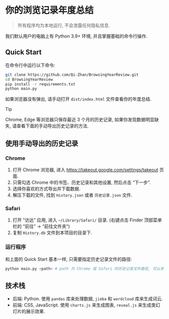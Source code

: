 # 你的浏览记录年度总结

> 所有程序均为本地运行, 不会泄露任何隐私信息.

我们默认用户的电脑上有 Python 3.9+ 环境, 并且掌握基础的命令行操作.

## Quick Start

在命令行中运行以下命令:

```bash
git clone https://github.com/Qi-Zhan/BrowsingYearReview.git
cd BrowsingYearReview
pip install -r requirements.txt
python main.py
```

如果浏览器没有弹出, 请手动打开 `dist/index.html` 文件查看你的年度总结.

> [!TIP]
> Chrome, Edge 等浏览器只保存最近 3 个月的历史记录, 如果你发现数据明显缺失, 请查看下面的手动导出历史记录的方法.

## 使用手动导出的历史记录

### Chrome

1. 打开 Chrome 浏览器, 进入 <https://takeout.google.com/settings/takeout> 页面.
2. 只需勾选 Chrome 中的书签、历史记录和其他设置, 然后点击 “下一步”.
3. 选择你喜欢的方式导出并下载数据.
4. 解压下载的文件, 找到 `History.json` 或者 `历史记录.json` 文件.

### Safari

1. 打开 “访达” 应用, 进入 `~/Library/Safari/` 目录. (右键点击 Finder 顶部菜单栏的 “前往” -> “前往文件夹”)
2. 复制 `History.db` 文件到本项目的目录下.


### 运行程序

和上面的 Quick Start 基本一样, 只需要指定历史记录文件的路径:

```bash
python main.py <path> # path 为 Chrome 或 Safari 的历史记录文件路径, 可以多个
```

## 技术栈

- 后端: Python. 使用 `pandas` 库来处理数据, `jieba` 和 `wordcloud` 库来生成词云.
- 前端: CSS, JavaScript. 使用 `charts.js` 来生成图表, `reveal.js` 来生成类幻灯片的展示效果.
